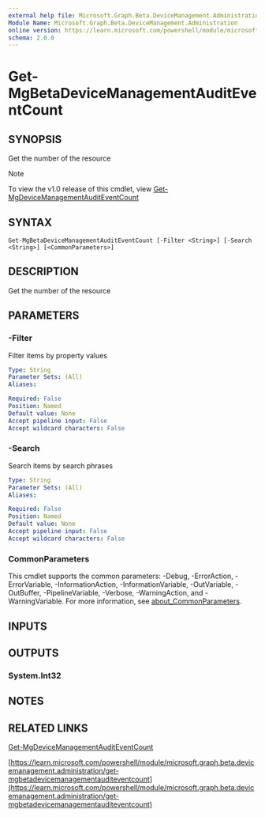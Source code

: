 ```yaml
---
external help file: Microsoft.Graph.Beta.DeviceManagement.Administration-help.xml
Module Name: Microsoft.Graph.Beta.DeviceManagement.Administration
online version: https://learn.microsoft.com/powershell/module/microsoft.graph.beta.devicemanagement.administration/get-mgbetadevicemanagementauditeventcount
schema: 2.0.0
---
```


# Get-MgBetaDeviceManagementAuditEventCount

## SYNOPSIS
Get the number of the resource

> [!NOTE]
> To view the v1.0 release of this cmdlet, view [Get-MgDeviceManagementAuditEventCount](/powershell/module/Microsoft.Graph.DeviceManagement.Administration/Get-MgDeviceManagementAuditEventCount?view=graph-powershell-1.0)

## SYNTAX

```
Get-MgBetaDeviceManagementAuditEventCount [-Filter <String>] [-Search <String>] [<CommonParameters>]
```

## DESCRIPTION
Get the number of the resource

## PARAMETERS

### -Filter
Filter items by property values

```yaml
Type: String
Parameter Sets: (All)
Aliases:

Required: False
Position: Named
Default value: None
Accept pipeline input: False
Accept wildcard characters: False
```

### -Search
Search items by search phrases

```yaml
Type: String
Parameter Sets: (All)
Aliases:

Required: False
Position: Named
Default value: None
Accept pipeline input: False
Accept wildcard characters: False
```

### CommonParameters
This cmdlet supports the common parameters: -Debug, -ErrorAction, -ErrorVariable, -InformationAction, -InformationVariable, -OutVariable, -OutBuffer, -PipelineVariable, -Verbose, -WarningAction, and -WarningVariable. For more information, see [about_CommonParameters](http://go.microsoft.com/fwlink/?LinkID=113216).

## INPUTS

## OUTPUTS

### System.Int32
## NOTES

## RELATED LINKS
[Get-MgDeviceManagementAuditEventCount](/powershell/module/Microsoft.Graph.DeviceManagement.Administration/Get-MgDeviceManagementAuditEventCount?view=graph-powershell-1.0)

[https://learn.microsoft.com/powershell/module/microsoft.graph.beta.devicemanagement.administration/get-mgbetadevicemanagementauditeventcount](https://learn.microsoft.com/powershell/module/microsoft.graph.beta.devicemanagement.administration/get-mgbetadevicemanagementauditeventcount)


